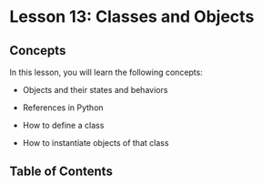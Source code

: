 # <i class="fas fa-book fa-fw"></i> Lesson 13: Classes and Objects

## Concepts

In this lesson, you will learn the following concepts:

- Objects and their states and behaviors

- References in Python

- How to define a class

- How to instantiate objects of that class

## Table of Contents

```{tableofcontents}

```
